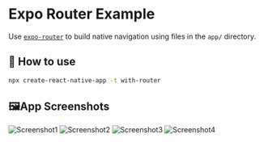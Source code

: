 # Expo Router Example

Use [`expo-router`](https://expo.github.io/router) to build native navigation using files in the `app/` directory.

## 🚀 How to use

```sh
npx create-react-native-app -t with-router
```

## 🖼App Screenshots
![Screenshot1](https://user-images.githubusercontent.com/102628115/226615307-972848a6-3213-4850-acce-a1a31e4055bf.PNG)
![Screenshot2](https://user-images.githubusercontent.com/102628115/226615620-ba7c89c4-69cb-429e-b79b-ef8f4cef7881.PNG)
![Screenshot3](https://user-images.githubusercontent.com/102628115/226615691-224a7f29-d0e7-4511-95be-a3fa088f6db2.PNG)
![Screenshot4](https://user-images.githubusercontent.com/102628115/226615740-b0ac5113-4ddf-40f1-91c5-6abff25c1937.PNG)
